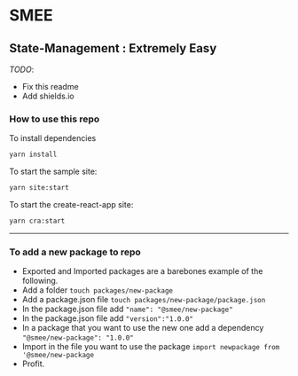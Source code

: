 # SMEE

## State-Management : Extremely Easy

_TODO_:

- Fix this readme
- Add shields.io

### How to use this repo

To install dependencies

```sh
yarn install
```

To start the sample site:

```sh
yarn site:start
```

To start the create-react-app site:

```sh
yarn cra:start
```

---

### To add a new package to repo

- Exported and Imported packages are a barebones example of the following.
- Add a folder `touch packages/new-package`
- Add a package.json file `touch packages/new-package/package.json`
- In the package.json file add `"name": "@smee/new-package"`
- In the package.json file add `"version":"1.0.0"`
- In a package that you want to use the new one add a dependency `"@smee/new-package": "1.0.0"`
- Import in the file you want to use the package `import newpackage from '@smee/new-package`
- Profit.
